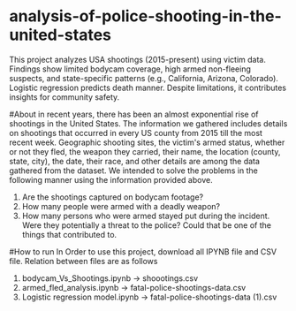 # analysis-of-police-shooting-in-the-united-states
This project analyzes USA shootings (2015-present) using victim data. Findings show limited bodycam coverage, high armed non-fleeing suspects, and state-specific patterns (e.g., California, Arizona, Colorado). Logistic regression predicts death manner. Despite limitations, it contributes insights for community safety.

#About
in recent years, there has been an almost exponential rise of shootings in the United States. The information we gathered includes details on shootings that occurred in every US county from 2015 till the most recent week. Geographic shooting sites, the victim's armed status, whether or not they fled, the weapon they carried, their name, the location (county, state, city), the date, their race, and other details are among the data gathered from the dataset. We intended to solve the problems in the following manner using the information provided above.

1. Are the shootings captured on bodycam footage?
2. How many people were armed with a deadly weapon?
3. How many persons who were armed stayed put during the incident. Were they potentially a threat to the police? Could that be one of the things that contributed to.

#How to run
In Order to use this project, download all IPYNB file and CSV file. Relation between files are as follows

1. bodycam_Vs_Shootings.ipynb -> shoootings.csv
2. armed_fled_analysis.ipynb -> fatal-police-shootings-data.csv
3. Logistic regression model.ipynb -> fatal-police-shootings-data (1).csv
